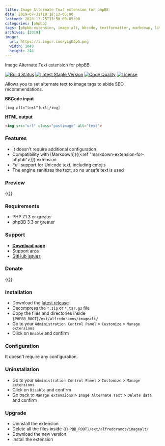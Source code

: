 ```yaml
---
title: Image Alternate Text extension for phpBB
date: 2019-07-31T19:18:13-05:00
lastmod: 2020-12-25T13:50:00-05:00
categories: [phpbb]
tags: [phpbb-extension, image-alt, bbcode, textformatter, markdown, litedown]
archives: [2019]
image:
  url: https://i.imgur.com/yLgDJpG.png
  width: 1049
  height: 246
---
```

Image Alternate Text extension for phpBB.

[![Build Status](https://img.shields.io/github/workflow/status/AlfredoRamos/phpbb-ext-image-alt/GitHub%20Actions%20CI?style=flat-square)](https://github.com/AlfredoRamos/phpbb-ext-hide/actions)
[![Latest Stable Version](https://img.shields.io/github/tag/AlfredoRamos/phpbb-ext-image-alt.svg?label=stable&style=flat-square)](https://github.com/AlfredoRamos/phpbb-ext-image-alt/releases)
[![Code Quality](https://img.shields.io/codacy/grade/f06ec0db39c049fc8883b6c65e10405a.svg?style=flat-square)](https://app.codacy.com/manual/AlfredoRamos/phpbb-ext-image-alt/dashboard)
[![License](https://img.shields.io/github/license/AlfredoRamos/phpbb-ext-image-alt.svg?style=flat-square)](https://raw.githubusercontent.com/AlfredoRamos/phpbb-ext-image-alt/master/license.txt)

Allows you to set alternate text to image tags to abide SEO recommendations.

**BBCode input**
```
[img alt="text"]url[/img]
```

**HTML output**

```html
<img src="url" class="postimage" alt="text">
```

<!--more-->
### Features

- It doesn't require additional configuration
- Compatibility with [Markdown]({{<ref "markdown-extension-for-phpbb">}}) extension
- Full support for Unicode text, including emojis
- The engine sanitizes the text, so no unsafe text is used

### Preview

{{<preview src="https://i.imgur.com/yLgDJpG.png" alt="Generated HTML code" class="img-fluid d-block mx-auto mb-3">}}

### Requirements

- PHP 7.1.3 or greater
- phpBB 3.3 or greater

### Support

- [**Download page**](https://www.phpbb.com/customise/db/extension/image_alternate_text/)
- [Support area](https://www.phpbb.com/customise/db/extension/image_alternate_text/support)
- [GitHub issues](https://github.com/AlfredoRamos/phpbb-ext-image-alt/issues)

### Donate

{{<donate>}}

### Installation

- Download the [latest release](https://github.com/AlfredoRamos/phpbb-ext-image-alt/releases)
- Decompress the `*.zip` or `*.tar.gz` file
- Copy the files and directories inside `{PHPBB_ROOT}/ext/alfredoramos/imagealt/`
- Go to your `Administration Control Panel` > `Customize` > `Manage extensions`
- Click on `Enable` and confirm

### Configuration

It doesn't require any configuration.

### Uninstallation

- Go to your `Administration Control Panel` > `Customize` > `Manage extensions`
- Click on `Disable` and confirm
- Go back to `Manage extensions` > `Image Alternate Text` > `Delete data` and confirm

### Upgrade

- Uninstall the extension
- Delete all the files inside `{PHPBB_ROOT}/ext/alfredoramos/imagealt/`
- Download the new version
- Install the extension
